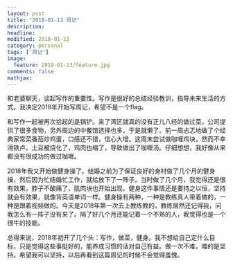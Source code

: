 ```yaml
---
layout: post
title: "2018-01-13 周记"
description: 
headline: 
modified: 2018-01-13
category: personal
tags: ['周记']
image: 
  feature: 2018-01-13/feature.jpg
comments: false
mathjax: 
---
```


和老婆聊天，谈起写作的重要性。写作是很好的总结经验教训，指导未来生活的方式。我决定2018年开始写周记，希望不是一个flag。

和写作一起被再次拾起的是锅铲。来了湾区就真的没有正儿八经的做过菜，公司提供了很多食物，另外周边的中餐馆选择也多，于是就懒了。前一周忐忑地做了个经典家常菜番茄炒鸡蛋，口感还不错，信心大增。这周末尝试做咖喱鸡块，然而不幸滑铁卢。土豆被烧化了，鸡肉也缩了，导致做出了咖喱汤。仔细想想，我好像从来都没有很成功的做过咖喱。

2018年我又开始做健身操了。结婚之前为了保证良好的身材做了几个月的健身操，然后因为忙结婚忙工作，就给放下了一阵子。当时做了几个月，我觉得还是很有效果，脖子不酸痛了，肌肉块也开始出现。健身这件事情还是要持之以恒，坚持就会有效果，就像背英语单词一样。健身操有两种，一种是教练真人带着做的，一种是跟着视频做的。今天是2018年第一次去上教练教的，教练居然还记得我，问我怎么有一阵子没有来了。隔了好几个月还能记着一个不熟的人，我觉得也是一个很牛的技能。

总得来说，2018年初开了几个头：写作，做菜，健身。我不想给自己定什么目标，只是觉得这些事挺好的，能养成习惯的话对自己有益。做一次不难，难的是坚持。希望我可以坚持，以后再看到这篇周记的时候不会觉得羞愧。

